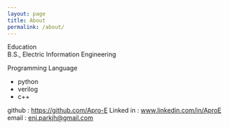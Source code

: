 ```yaml
---
layout: page
title: About
permalink: /about/
---
```

<!-- 줄바꿈은 반드시 문장의 마지막에서 세 칸을 띄워야 함. -->

Education   
B.S., Electric Information Engineering

Programming Language   
* python
* verilog
* c++

github		: https://github.com/Apro-E
Linked in	: www.linkedin.com/in/AproE
email		: enj.parkjh@gmail.com
